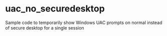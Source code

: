 # uac_no_securedesktop
Sample code to temporarily show Windows UAC prompts on normal instead of secure desktop for a single session
